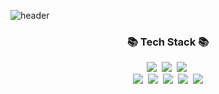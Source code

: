 ![header](https://capsule-render.vercel.app/api?type=soft&color=gradient&height=120&section=blinking&text=👋%20Hi,%20I'm%20Soobin&animation=fadeIn&fontSize=46&fontAlignY=55)
<h3 align="center">📚 Tech Stack 📚</h3>

<p align="center">
  <img src="https://img.shields.io/badge/Java-F08705?style=flat-square&logo=Java&logoColor=white"/></a>&nbsp 
  <img src="https://img.shields.io/badge/JavaScript-ffb13b?style=flat-square&logo=javascript&logoColor=white"/></a>&nbsp 
  <img src="https://img.shields.io/badge/Python-3766AB?style=flat-square&logo=Python&logoColor=white"/></a>&nbsp 

  <br>
  <img src="https://img.shields.io/badge/Spring Boot-6DB33F?style=flat-square&logo=Spring&logoColor=white"/></a>&nbsp 
  <img src="https://img.shields.io/badge/Node.js-339933?style=flat-square&logo=Node.js&logoColor=white"/></a>&nbsp 
  <img src="https://img.shields.io/badge/MariaDB-003545?style=flat-square&logo=MariaDB&logoColor=white"/></a>&nbsp 
  <img src="https://img.shields.io/badge/AWS-333664?style=flat-square&logo=amazon-aws&logoColor=white"/></a>&nbsp 
  <img src="https://img.shields.io/badge/git-F05032?style=flat-square&logo=GIT&logoColor=white"/></a>
</p>
